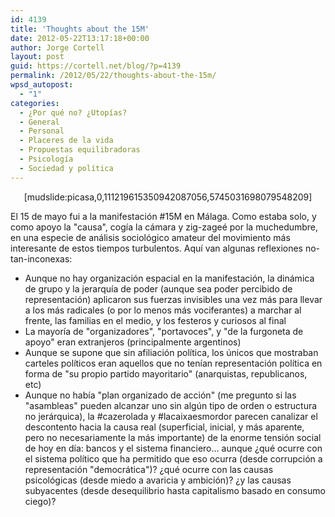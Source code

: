 ```yaml
---
id: 4139
title: 'Thoughts about the 15M'
date: 2012-05-22T13:17:18+00:00
author: Jorge Cortell
layout: post
guid: https://cortell.net/blog/?p=4139
permalink: /2012/05/22/thoughts-about-the-15m/
wpsd_autopost:
  - "1"
categories:
  - ¿Por qué no? ¿Utopías?
  - General
  - Personal
  - Placeres de la vida
  - Propuestas equilibradoras
  - Psicología
  - Sociedad y polí­tica
---
```

<p style="text-align: center">
  [mudslide:picasa,0,111219615350942087056,5745031698079548209]
</p>

El 15 de mayo fui a la manifestación #15M en Málaga. Como estaba solo, y como apoyo la "causa", cogía la cámara y zig-zageé por la muchedumbre, en una especie de análisis sociológico amateur del movimiento más interesante de estos tiempos turbulentos. Aquí van algunas reflexiones no-tan-inconexas:

  * Aunque no hay organización espacial en la manifestación, la dinámica de grupo y la jerarquía de poder (aunque sea poder percibido de representación) aplicaron sus fuerzas invisibles una vez más para llevar a los más radicales (o por lo menos más vociferantes) a marchar al frente, las familias en el medio, y los festeros y curiosos al final
  * La mayoría de "organizadores", "portavoces", y "de la furgoneta de apoyo" eran extranjeros (principalmente argentinos)
  * Aunque se supone que sin afiliación política, los únicos que mostraban carteles políticos eran aquellos que no tenían representación política en forma de "su propio partido mayoritario" (anarquistas, republicanos, etc) 
  * Aunque no había "plan organizado de acción" (me pregunto si las "asambleas" pueden alcanzar uno sin algún tipo de orden o estructura no jerárquica), la #cazerolada y #lacaixaesmordor parecen canalizar el descontento hacia la causa real (superficial, inicial, y más aparente, pero no necesariamente la más importante) de la enorme tensión social de hoy en día: bancos y el sistema financiero... aunque ¿qué ocurre con el sistema político que ha permitido que eso ocurra (desde corrupción a representación "democrática")? ¿qué ocurre con las causas psicológicas (desde miedo a avaricia y ambición)? ¿y las causas subyacentes (desde desequilibrio hasta capitalismo basado en consumo ciego)?
